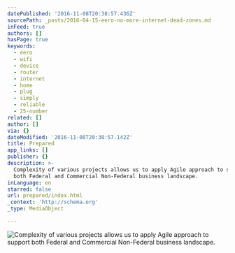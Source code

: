 ```yaml
---
datePublished: '2016-11-08T20:38:57.436Z'
sourcePath: _posts/2016-04-15-eero-no-more-internet-dead-zones.md
inFeed: true
authors: []
hasPage: true
keywords:
  - eero
  - wifi
  - device
  - router
  - internet
  - home
  - plug
  - simply
  - reliable
  - 25-number
related: []
author: []
via: {}
dateModified: '2016-11-08T20:38:57.142Z'
title: Prepared
app_links: []
publisher: {}
description: >-
  Complexity of various projects allows us to apply Agile approach to support
  both Federal and Commercial Non-Federal business landscape.
inLanguage: en
starred: false
url: prepared/index.html
_context: 'http://schema.org'
_type: MediaObject

---
```

![Complexity of various projects allows us to apply Agile approach to support both Federal and Commercial Non-Federal business landscape.](https://the-grid-user-content.s3-us-west-2.amazonaws.com/43cfb110-7074-45bd-9634-934da1589720.jpg)